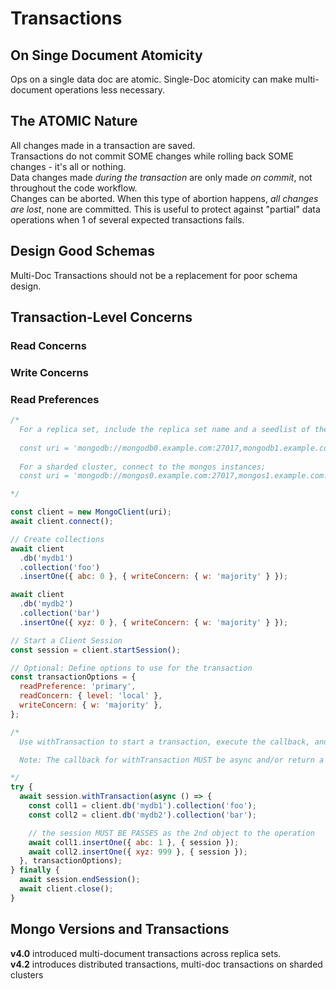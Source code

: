 # Transactions

## On Singe Document Atomicity

Ops on a single data doc are atomic. Single-Doc atomicity can make multi-document operations less necessary.

## The ATOMIC Nature

All changes made in a transaction are saved.  
Transactions do not commit SOME changes while rolling back SOME changes - it's all or nothing.  
Data changes made _during the transaction_ are only made _on commit_, not throughout the code workflow.  
Changes can be aborted. When this type of abortion happens, _all changes are lost_, none are committed. This is useful to protect against "partial" data operations when 1 of several expected transactions fails.

## Design Good Schemas

Multi-Doc Transactions should not be a replacement for poor schema design.

## Transaction-Level Concerns

### Read Concerns

### Write Concerns

### Read Preferences

```js
/*
  For a replica set, include the replica set name and a seedlist of the members in the URI string; 
  
  const uri = 'mongodb://mongodb0.example.com:27017,mongodb1.example.com:27017/?replicaSet=myRepl'
  
  For a sharded cluster, connect to the mongos instances; 
  const uri = 'mongodb://mongos0.example.com:27017,mongos1.example.com:27017/'

*/

const client = new MongoClient(uri);
await client.connect();

// Create collections
await client
  .db('mydb1')
  .collection('foo')
  .insertOne({ abc: 0 }, { writeConcern: { w: 'majority' } });

await client
  .db('mydb2')
  .collection('bar')
  .insertOne({ xyz: 0 }, { writeConcern: { w: 'majority' } });

// Start a Client Session
const session = client.startSession();

// Optional: Define options to use for the transaction
const transactionOptions = {
  readPreference: 'primary',
  readConcern: { level: 'local' },
  writeConcern: { w: 'majority' },
};

/*
  Use withTransaction to start a transaction, execute the callback, and commit (or abort on error)

  Note: The callback for withTransaction MUST be async and/or return a Promise.

*/
try {
  await session.withTransaction(async () => {
    const coll1 = client.db('mydb1').collection('foo');
    const coll2 = client.db('mydb2').collection('bar');

    // the session MUST BE PASSES as the 2nd object to the operation
    await coll1.insertOne({ abc: 1 }, { session });
    await coll2.insertOne({ xyz: 999 }, { session });
  }, transactionOptions);
} finally {
  await session.endSession();
  await client.close();
}
```

## Mongo Versions and Transactions

**v4.0** introduced multi-document transactions across replica sets.  
**v4.2** introduces distributed transactions, multi-doc transactions on sharded clusters
